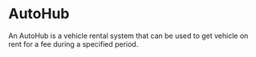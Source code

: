 # AutoHub
An AutoHub is a vehicle rental system that can be used to get vehicle on rent for a fee during a specified period.
